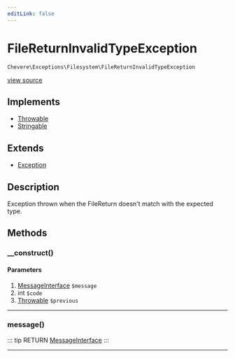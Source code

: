 ```yaml
---
editLink: false
---
```


# FileReturnInvalidTypeException

`Chevere\Exceptions\Filesystem\FileReturnInvalidTypeException`

[view source](https://github.com/chevere/chevere/blob/master/src/Chevere/Exceptions/Filesystem/FileReturnInvalidTypeException.php)

## Implements

- [Throwable](https://www.php.net/manual/class.throwable)
- [Stringable](https://www.php.net/manual/class.stringable)

## Extends

- [Exception](../Core/Exception.md)

## Description

Exception thrown when the FileReturn doesn't match with the expected type.

## Methods

### __construct()

#### Parameters

1. [MessageInterface](../../Interfaces/Message/MessageInterface.md) `$message`
2. int `$code`
3. [Throwable](https://www.php.net/manual/class.throwable) `$previous`

---

### message()

::: tip RETURN
[MessageInterface](../../Interfaces/Message/MessageInterface.md)
:::

---
